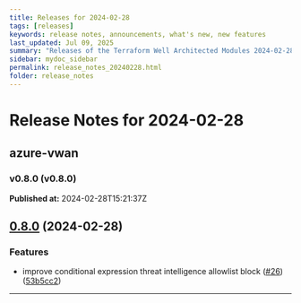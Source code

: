 ```yaml
---
title: Releases for 2024-02-28
tags: [releases]
keywords: release notes, announcements, what's new, new features
last_updated: Jul 09, 2025
summary: "Releases of the Terraform Well Architected Modules 2024-02-28"
sidebar: mydoc_sidebar
permalink: release_notes_20240228.html
folder: release_notes
---
```


# Release Notes for 2024-02-28

## azure-vwan
### v0.8.0 (v0.8.0)
**Published at:** 2024-02-28T15:21:37Z

## [0.8.0](https://github.com/CloudNationHQ/terraform-azure-vwan/compare/v0.7.0...v0.8.0) (2024-02-28)


### Features

* improve conditional expression threat intelligence allowlist block ([#26](https://github.com/CloudNationHQ/terraform-azure-vwan/issues/26)) ([53b5cc2](https://github.com/CloudNationHQ/terraform-azure-vwan/commit/53b5cc215e1e88b82af8a2a46f34c5da6a6f8fb9))

---

